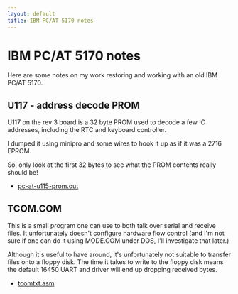 ```yaml
---
layout: default
title: IBM PC/AT 5170 notes
---
```


# IBM PC/AT 5170 notes

Here are some notes on my work restoring and working with
an old IBM PC/AT 5170.

## U117 - address decode PROM

U117 on the rev 3 board is a 32 byte PROM used to decode
a few IO addresses, including the RTC and keyboard controller.

I dumped it using minipro and some wires to hook it up
as if it was a 2716 EPROM.

So, only look at the first 32 bytes to see what the PROM
contents really should be!

 * [pc-at-u115-prom.out](pc-at-u115-prom.out)

## TCOM.COM

This is a small program one can use to both talk over serial
and receive files.  It unfortunately doesn't configure
hardware flow control (and I'm not sure if one can do it
using MODE.COM under DOS, I'll investigate that later.)

Although it's useful to have around, it's unfortunately
not suitable to transfer files onto a floppy disk.
The time it takes to write to the floppy disk means
the default 16450 UART and driver will end up dropping
received bytes.

 * [tcomtxt.asm](tcomtxt.asm)
